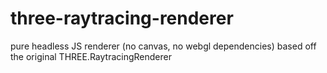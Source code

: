 # three-raytracing-renderer
pure headless JS renderer (no canvas, no webgl dependencies) based off the original THREE.RaytracingRenderer 
